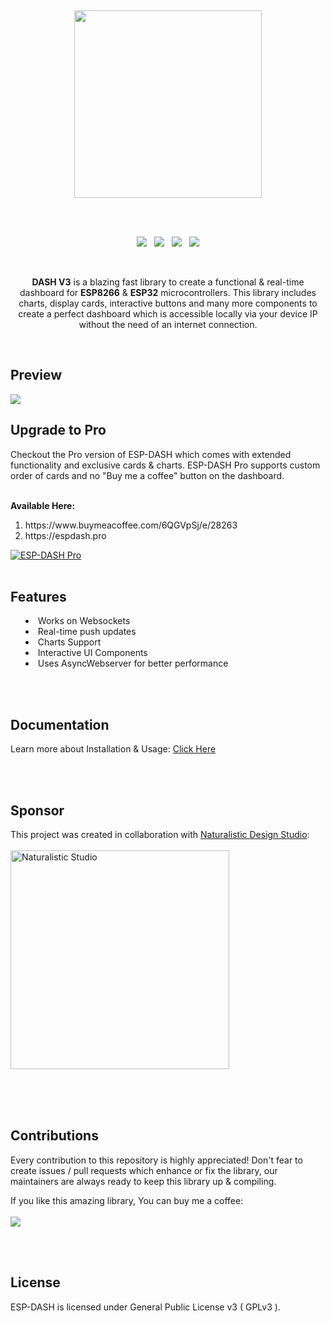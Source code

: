 <p>
  <br/>
</p>
<p align="center"><img src="/docs/logo.png?sanitize=true&raw=true" width="300"></p>
<br/>
<br/>

<p align="center">
<img src="https://img.shields.io/github/last-commit/ayushsharma82/ESP-DASH/master?style=for-the-badge" />
&nbsp;
<img src="https://img.shields.io/github/workflow/status/ayushsharma82/ESP-DASH/Arduino%20Library%20CI/master?style=for-the-badge" />
&nbsp;
<img src="https://img.shields.io/github/license/ayushsharma82/ESP-DASH.svg?style=for-the-badge" />
&nbsp;
<a href="https://www.buymeacoffee.com/6QGVpSj" target="_blank"><img src="https://img.shields.io/badge/Buy%20me%20a%20coffee-%245-orange?style=for-the-badge&logo=buy-me-a-coffee" /></a>
</p>

<br/>

<p align="center"><b>DASH V3</b> is a blazing fast library to create a functional & real-time dashboard for <b>ESP8266</b> & <b>ESP32</b> microcontrollers. This library includes charts, display cards, interactive buttons and many more components to create a perfect dashboard which is accessible locally via your device IP without the need of an internet connection.</p>

<br/>

<h2>Preview</h2>
<img src="/docs/preview.png?raw=true">

<h2>Upgrade to Pro</h2>
Checkout the Pro version of ESP-DASH which comes with extended functionality and exclusive cards & charts. ESP-DASH Pro supports custom order of cards and no "Buy me a coffee" button on the dashboard.

<br> <b>Available Here: </b>
<ol>
  <li>https://www.buymeacoffee.com/6QGVpSj/e/28263</li>
  <li>https://espdash.pro</li>
</ol>

<a href="https://espdash.pro" target="_blank">
  <img src="/docs/dashboard-mockup.png" alt="ESP-DASH Pro">
</a>

<br/>
<br/>

<h2>Features</h2>
<p>
  <ul style="list-style-position: inside;">
      <li>Works on Websockets</li>
      <li>Real-time push updates</li>
      <li>Charts Support</li>
      <li>Interactive UI Components</li>
      <li>Uses AsyncWebserver for better performance</li>
  </ul>
</p>

<br>
<br>

<h2>Documentation</h2>
<p>Learn more about Installation & Usage: <a href="https://ayushsharma82.github.io/ESP-DASH/">Click Here</a></p>


<br/>
<br/>

<h2>Sponsor</h2>
<p>
  This project was created in collaboration with <a href="https://naturalistic.io">Naturalistic Design Studio</a>:
<br>
<br>
<a href="https://naturalistic.io" target="_blank"><img src="/docs/studio.png" alt="Naturalistic Studio" width="350px"></a>
</p>

<br/>
<br/>
<br/>

<h2>Contributions</h2>
<p>Every contribution to this repository is highly appreciated! Don't fear to create issues / pull requests which enhance or fix the library, our maintainers are always ready to keep this library up & compiling.</p>
<p>
If you like this amazing library, You can buy me a coffee:
<br/><br/>
<a href="https://www.buymeacoffee.com/6QGVpSj" target="_blank"><img src="https://img.shields.io/badge/Buy%20me%20a%20coffee-%245-orange?style=for-the-badge&logo=buy-me-a-coffee" /></a>
</p>
<br/>
<br/>


<h2>License</h2>
ESP-DASH is licensed under General Public License v3 ( GPLv3 ).
<br>
<br>

